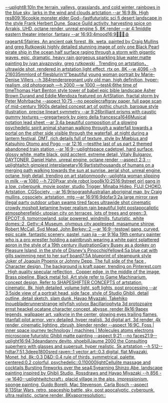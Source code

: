 [--uplight](https://www.ebank.nz/aiartgenerator?category=--uplight)[8:10](https://www.ebank.nz/aiartgenerator?category=8%3A10)[In the terrain, valleys, grasslands, and cold winter, rainbows in the blue sky, larks in the wind and clouds,artctation,--ar 16:9,8k, High res](https://www.ebank.nz/aiartgenerator?category=In%2520the%2520terrain%2C%2520valleys%2C%2520grasslands%2C%2520and%2520cold%2520winter%2C%2520rainbows%2520in%2520the%2520blue%2520sky%2C%2520larks%2520in%2520the%2520wind%2520and%2520clouds%2Cartctation%2C--ar%252016%3A9%2C8k%2C%2520High%2520res)[80](https://www.ebank.nz/aiartgenerator?category=80)[9:16](https://www.ebank.nz/aiartgenerator?category=9%3A16)[cookie monster elder God](https://www.ebank.nz/aiartgenerator?category=cookie%2520monster%2520elder%2520God)[--fast](https://www.ebank.nz/aiartgenerator?category=--fast)[futuristic sci fi desert landscape in the style Frank Herbert Dune, Space Guild activity, harvesting spice on Arrakis, UHD, octane render, unreal engine 5, 8K render —ar 4:1](https://www.ebank.nz/aiartgenerator?category=futuristic%2520sci%2520fi%2520desert%2520landscape%2520in%2520the%2520style%2520Frank%2520Herbert%2520Dune%2C%2520Space%2520Guild%2520activity%2C%2520harvesting%2520spice%2520on%2520Arrakis%2C%2520UHD%2C%2520octane%2520render%2C%2520unreal%2520engine%25205%2C%25208K%2520render%2520%E2%80%94ar%25204%3A1)[middle eastern theater interior, fantasy --ar 16:9](https://www.ebank.nz/aiartgenerator?category=middle%2520eastern%2520theater%2520interior%2C%2520fantasy%2520--ar%252016%3A9)[3:4](https://www.ebank.nz/aiartgenerator?category=3%3A4)[mood](https://www.ebank.nz/aiartgenerator?category=mood)[16:9](https://www.ebank.nz/aiartgenerator?category=16%3A9)[🌴🦠🧠🩸](https://www.ebank.nz/aiartgenerator?category=%F0%9F%8C%B4%F0%9F%A6%A0%F0%9F%A7%A0%F0%9F%A9%B8)[rage](https://www.ebank.nz/aiartgenerator?category=rage)[art](https://www.ebank.nz/aiartgenerator?category=art)[4:5](https://www.ebank.nz/aiartgenerator?category=4%3A5)[fairies, An ancient oak forest, 8k, weta, painted by Craig Mullins and greg Rutkowski ](https://www.ebank.nz/aiartgenerator?category=fairies%2C%2520An%2520ancient%2520oak%2520forest%2C%25208k%2C%2520weta%2C%2520painted%2520by%2520Craig%2520Mullins%2520and%2520greg%2520Rutkowski%2520)[highly detailed stunning image of only one Black Pearl pirate ship in the ocean,half surface raging through a storm with gigantic waves, epic, dramatic, heavy rain,gorgeous sparkling blue water,matte painting by ivan aivazovsky, greg rutkowski , Trending on artstation，ultrawide shot, rendered in artstation,light effect, rtx on, 8K --w 4096 --h 2160](https://www.ebank.nz/aiartgenerator?category=highly%2520detailed%2520stunning%2520image%2520of%2520only%2520one%2520Black%2520Pearl%2520pirate%2520ship%2520in%2520the%2520ocean%2Chalf%2520surface%2520raging%2520through%2520a%2520storm%2520with%2520gigantic%2520waves%2C%2520epic%2C%2520dramatic%2C%2520heavy%2520rain%2Cgorgeous%2520sparkling%2520blue%2520water%2Cmatte%2520painting%2520by%2520ivan%2520aivazovsky%2C%2520greg%2520rutkowski%2520%2C%2520Trending%2520on%2520artstation%EF%BC%8Cultrawide%2520shot%2C%2520rendered%2520in%2520artstation%2Clight%2520effect%2C%2520rtx%2520on%2C%25208K%2520--w%25204096%2520--h%25202160)[35mm](https://www.ebank.nz/aiartgenerator?category=35mm)[lord of flies](https://www.ebank.nz/aiartgenerator?category=lord%2520of%2520flies)[blur](https://www.ebank.nz/aiartgenerator?category=blur)[in't!”](https://www.ebank.nz/aiartgenerator?category=in%27t%21%E2%80%9D)[beautiful young woman portrait by Marie-Denise Villers --h 384](https://www.ebank.nz/aiartgenerator?category=beautiful%2520young%2520woman%2520portrait%2520by%2520Marie-Denise%2520Villers%2520--h%2520384)[render](https://www.ebank.nz/aiartgenerator?category=render)[pregnant ugly old man, high definition, hyper-realism, old photograph —h 2000 —w 1000 —test](https://www.ebank.nz/aiartgenerator?category=pregnant%2520ugly%2520old%2520man%2C%2520high%2520definition%2C%2520hyper-realism%2C%2520old%2520photograph%2520%E2%80%94h%25202000%2520%E2%80%94w%25201000%2520%E2%80%94test)[4:6](https://www.ebank.nz/aiartgenerator?category=4%3A6)[the time of time](https://www.ebank.nz/aiartgenerator?category=the%2520time%2520of%2520time)[Thomas Hart Benton style  tower of babel epic bible landscape Asher Brown Durand and Eddie Mendoza featured on ArtStation, fractal storm by Peter Mohrbache --aspect 10:75 --no people](https://www.ebank.nz/aiartgenerator?category=Thomas%2520Hart%2520Benton%2520style%2520%2520tower%2520of%2520babel%2520epic%2520bible%2520landscape%2520Asher%2520Brown%2520Durand%2520and%2520Eddie%2520Mendoza%2520featured%2520on%2520ArtStation%2C%2520fractal%2520storm%2520by%2520Peter%2520Mohrbache%2520--aspect%252010%3A75%2520--no%2520people)[craft](https://www.ebank.nz/aiartgenerator?category=craft)[gray paper, full page scan of mid-century 1900s detailed concept art of gothic church, baroque style illustration, precise lineart symmetry --ar 9:26](https://www.ebank.nz/aiartgenerator?category=gray%2520paper%2C%2520full%2520page%2520scan%2520of%2520mid-century%25201900s%2520detailed%2520concept%2520art%2520of%2520gothic%2520church%2C%2520baroque%2520style%2520illustration%2C%2520precise%2520lineart%2520symmetry%2520--ar%25209%3A26)[brilliant prisms with caustic gummy textures —greg](https://www.ebank.nz/aiartgenerator?category=brilliant%2520prisms%2520with%2520caustic%2520gummy%2520textures%2520%E2%80%94greg)[artwork by piero della francesca](https://www.ebank.nz/aiartgenerator?category=artwork%2520by%2520piero%2520della%2520francesca)[1646](https://www.ebank.nz/aiartgenerator?category=1646)[Musical notation lead sheet --ar 3:4](https://www.ebank.nz/aiartgenerator?category=Musical%2520notation%2520lead%2520sheet%2520--ar%25203%3A4)[a beautiful composition of a glowing psychedelic spirit animal shaman walking through a waterfall towards a portal on the other side visible through the waterfall, at night during a lantern festival, DMT,  rich details full of texture, style by Mœbius and Katsuhiro Otomo and Pogo —ar 12:16 —test](https://www.ebank.nz/aiartgenerator?category=a%2520beautiful%2520composition%2520of%2520a%2520glowing%2520psychedelic%2520spirit%2520animal%2520shaman%2520walking%2520through%2520a%2520waterfall%2520towards%2520a%2520portal%2520on%2520the%2520other%2520side%2520visible%2520through%2520the%2520waterfall%2C%2520at%2520night%2520during%2520a%2520lantern%2520festival%2C%2520DMT%2C%2520%2520rich%2520details%2520full%2520of%2520texture%2C%2520style%2520by%2520M%C5%93bius%2520and%2520Katsuhiro%2520Otomo%2520and%2520Pogo%2520%E2%80%94ar%252012%3A16%2520%E2%80%94test)[the last of us part 2 themed abandoned train station --ar 16:9](https://www.ebank.nz/aiartgenerator?category=the%2520last%2520of%2520us%2520part%25202%2520themed%2520abandoned%2520train%2520station%2520--ar%252016%3A9)[--uplight](https://www.ebank.nz/aiartgenerator?category=--uplight)[space cadet](https://www.ebank.nz/aiartgenerator?category=space%2520cadet)[owl, hard surface, glossy white, matte black, gold acctent, extreme detail, Vitaly Bulgarov, DAYTONER, Daniel Hahn, unreal engine, octane render --aspect 2:3 --uplight](https://www.ebank.nz/aiartgenerator?category=owl%2C%2520hard%2520surface%2C%2520glossy%2520white%2C%2520matte%2520black%2C%2520gold%2520acctent%2C%2520extreme%2520detail%2C%2520Vitaly%2520Bulgarov%2C%2520DAYTONER%2C%2520Daniel%2520Hahn%2C%2520unreal%2520engine%2C%2520octane%2520render%2520--aspect%25202%3A3%2520--uplight)[aitch gimpiest interplanetary](https://www.ebank.nz/aiartgenerator?category=aitch%2520gimpiest%2520interplanetary)[16:9](https://www.ebank.nz/aiartgenerator?category=16%3A9)[artists](https://www.ebank.nz/aiartgenerator?category=artists)[thousands of humans on a merging path walking towards the sun at sunrise. aerial shot. unreal engine, octane, high detail, trending on art station](https://www.ebank.nz/aiartgenerator?category=thousands%2520of%2520humans%2520on%2520a%2520merging%2520path%2520walking%2520towards%2520the%2520sun%2520at%2520sunrise.%2520aerial%2520shot.%2520unreal%2520engine%2C%2520octane%2C%2520high%2520detail%2C%2520trending%2520on%2520art%2520station)[moody](https://www.ebank.nz/aiartgenerator?category=moody)[--uplight](https://www.ebank.nz/aiartgenerator?category=--uplight)[a woman slipping in milk --w 1080 --h 720](https://www.ebank.nz/aiartgenerator?category=a%2520woman%2520slipping%2520in%2520milk%2520--w%25201080%2520--h%2520720)[Pixar style robot logo](https://www.ebank.nz/aiartgenerator?category=Pixar%2520style%2520robot%2520logo)[8k](https://www.ebank.nz/aiartgenerator?category=8k)[10:25](https://www.ebank.nz/aiartgenerator?category=10%3A25)[16:9](https://www.ebank.nz/aiartgenerator?category=16%3A9)[street girl gang in a low, cyberpunk, movie poster, studio Trigger, Minaba Hideo, FUJI CHOKO, Artstation, CGSociety, --ar 16:9](https://www.ebank.nz/aiartgenerator?category=street%2520girl%2520gang%2520in%2520a%2520low%2C%2520cyberpunk%2C%2520movie%2520poster%2C%2520studio%2520Trigger%2C%2520Minaba%2520Hideo%2C%2520FUJI%2520CHOKO%2C%2520Artstation%2C%2520CGSociety%2C%2520--ar%252016%3A9)[risograph](https://www.ebank.nz/aiartgenerator?category=risograph)[Australian aboriginal map, by Craig mullins, cgsociety, artstation, mtg —ar 16:9](https://www.ebank.nz/aiartgenerator?category=Australian%2520aboriginal%2520map%2C%2520by%2520Craig%2520mullins%2C%2520cgsociety%2C%2520artstation%2C%2520mtg%2520%E2%80%94ar%252016%3A9)[16:9](https://www.ebank.nz/aiartgenerator?category=16%3A9)[dof](https://www.ebank.nz/aiartgenerator?category=dof)[ar3:2](https://www.ebank.nz/aiartgenerator?category=ar3%3A2)[a large mirror rave illegal party outdoor urban swamp tired faces ultrawide shot cinematic crowdy moshpit ketamine hyper realism rain beautiful light postapocaliptic atmosphere](https://www.ebank.nz/aiartgenerator?category=a%2520large%2520mirror%2520rave%2520illegal%2520party%2520outdoor%2520urban%2520swamp%2520tired%2520faces%2520ultrawide%2520shot%2520cinematic%2520crowdy%2520moshpit%2520ketamine%2520hyper%2520realism%2520rain%2520beautiful%2520light%2520postapocaliptic%2520atmosphere)[field](https://www.ebank.nz/aiartgenerator?category=field)[< utopian city on terraces, lots of trees and green::3, EPCOT::6, tomorrowland, solar powered, windmills, futuristic, white domes::2, Getty::4 Museum, olympus city appleseed, masamune shirow, Robert McCall, Syd Mead, John Berkey::2 —ar 16:9](https://www.ebank.nz/aiartgenerator?category=%3C%2520utopian%2520city%2520on%2520terraces%2C%2520lots%2520of%2520trees%2520and%2520green%3A%3A3%2C%2520EPCOT%3A%3A6%2C%2520tomorrowland%2C%2520solar%2520powered%2C%2520windmills%2C%2520futuristic%2C%2520white%2520domes%3A%3A2%2C%2520Getty%3A%3A4%2520Museum%2C%2520olympus%2520city%2520appleseed%2C%2520masamune%2520shirow%2C%2520Robert%2520McCall%2C%2520Syd%2520Mead%2C%2520John%2520Berkey%3A%3A2%2520%E2%80%94ar%252016%3A9)[--test](https://www.ebank.nz/aiartgenerator?category=--test)[owl gang, curved, epic scale, fantastic scenery, pastel, ruan jia --ar 9:16](https://www.ebank.nz/aiartgenerator?category=owl%2520gang%2C%2520curved%2C%2520epic%2520scale%2C%2520fantastic%2520scenery%2C%2520pastel%2C%2520ruan%2520jia%2520--ar%25209%3A16)[a 19th century painter who is a pro wrestler holding a paintbrush wearing a white paint splattered apron in the style of a 19th century illustration](https://www.ebank.nz/aiartgenerator?category=a%252019th%2520century%2520painter%2520who%2520is%2520a%2520pro%2520wrestler%2520holding%2520a%2520paintbrush%2520wearing%2520a%2520white%2520paint%2520splattered%2520apron%2520in%2520the%2520style%2520of%2520a%252019th%2520century%2520illustration)[Gary Busey as a donkey on Pleasure Island, in the style of Disney's Pinocchio](https://www.ebank.nz/aiartgenerator?category=Gary%2520Busey%2520as%2520a%2520donkey%2520on%2520Pleasure%2520Island%2C%2520in%2520the%2520style%2520of%2520Disney%27s%2520Pinocchio)[Yellow](https://www.ebank.nz/aiartgenerator?category=Yellow)[4:5](https://www.ebank.nz/aiartgenerator?category=4%3A5)[a blue cat with gills swimming next to her surf board](https://www.ebank.nz/aiartgenerator?category=a%2520blue%2520cat%2520with%2520gills%2520swimming%2520next%2520to%2520her%2520surf%2520board)[7:5](https://www.ebank.nz/aiartgenerator?category=7%3A5)[A blueprint of steampunk style Joker of Joaquin Phoenix or Johnny Depp,  The full side of the face , Character design, The background is kraft paper,  trending on Pinterest.com  , High quality specular reflection ,  Copper  edge, in the middle of the image, Brass pipeline,  Black metal foil,  Art style refer to Game Machinarium.  concept design, Refer to SHAPESHIFTER CONCEPTS  of artstation, cinematic,  8k, high detailed,  volume light,  soft lights,  post processing    --ar 3:5](https://www.ebank.nz/aiartgenerator?category=A%2520blueprint%2520of%2520steampunk%2520style%2520Joker%2520of%2520Joaquin%2520Phoenix%2520or%2520Johnny%2520Depp%2C%2520%2520The%2520full%2520side%2520of%2520the%2520face%2520%2C%2520Character%2520design%2C%2520The%2520background%2520is%2520kraft%2520paper%2C%2520%2520trending%2520on%2520Pinterest.com%2520%2520%2C%2520High%2520quality%2520specular%2520reflection%2520%2C%2520%2520Copper%2520%2520edge%2C%2520in%2520the%2520middle%2520of%2520the%2520image%2C%2520Brass%2520pipeline%2C%2520%2520Black%2520metal%2520foil%2C%2520%2520Art%2520style%2520refer%2520to%2520Game%2520Machinarium.%2520%2520concept%2520design%2C%2520Refer%2520to%2520SHAPESHIFTER%2520CONCEPTS%2520%2520of%2520artstation%2C%2520cinematic%2C%2520%25208k%2C%2520high%2520detailed%2C%2520%2520volume%2520light%2C%2520%2520soft%2520lights%2C%2520%2520post%2520processing%2520%2520%2520%2520--ar%25203%3A5)[side view of a portrait head, side face, style of Studio Ghibli, detail outline, detail sketch, slam dunk, Hayao Miyazaki, Takehiko Inoue](https://www.ebank.nz/aiartgenerator?category=side%2520view%2520of%2520a%2520portrait%2520head%2C%2520side%2520face%2C%2520style%2520of%2520Studio%2520Ghibli%2C%2520detail%2520outline%2C%2520detail%2520sketch%2C%2520slam%2520dunk%2C%2520Hayao%2520Miyazaki%2C%2520Takehiko%2520Inoue)[bladerunner](https://www.ebank.nz/aiartgenerator?category=bladerunner)[strange jellyfish volvox Bacillariophyta 3d protozoaire ernst heackel ocatane character concept, abysse, render  8k](https://www.ebank.nz/aiartgenerator?category=strange%2520jellyfish%2520volvox%2520Bacillariophyta%25203d%2520protozoaire%2520ernst%2520heackel%2520ocatane%2520character%2520concept%2C%2520abysse%2C%2520render%2520%25208k)[16:9](https://www.ebank.nz/aiartgenerator?category=16%3A9)[apex legends, wallpaper art, valkyrie in the center,  glowing eyes trailing flames, titanfall pilot armor, very detailed, hyper realisti, 3d digital art, 3d render, 4k render, cinematic lighting, zbrush, blender render --aspect 16:9](https://www.ebank.nz/aiartgenerator?category=apex%2520legends%2C%2520wallpaper%2520art%2C%2520valkyrie%2520in%2520the%2520center%2C%2520%2520glowing%2520eyes%2520trailing%2520flames%2C%2520titanfall%2520pilot%2520armor%2C%2520very%2520detailed%2C%2520hyper%2520realisti%2C%25203d%2520digital%2520art%2C%25203d%2520render%2C%25204k%2520render%2C%2520cinematic%2520lighting%2C%2520zbrush%2C%2520blender%2520render%2520--aspect%252016%3A9)[C. Foss | inner space journey  technology | machines | Molecules atoms electrons  microscope futuristic  Ghibli matte painting  --aspect 9:21 --no faces](https://www.ebank.nz/aiartgenerator?category=C.%2520Foss%2520%7C%2520inner%2520space%2520journey%2520%2520technology%2520%7C%2520machines%2520%7C%2520Molecules%2520atoms%2520electrons%2520%2520microscope%2520futuristic%2520%2520Ghibli%2520matte%2520painting%2520%2520--aspect%25209%3A21%2520--no%2520faces)[21:9](https://www.ebank.nz/aiartgenerator?category=21%3A9)[--uplight](https://www.ebank.nz/aiartgenerator?category=--uplight)[16:9](https://www.ebank.nz/aiartgenerator?category=16%3A9)[4:3](https://www.ebank.nz/aiartgenerator?category=4%3A3)[dean](https://www.ebank.nz/aiartgenerator?category=dean)[danny devito, shoebill](https://www.ebank.nz/aiartgenerator?category=danny%2520devito%2C%2520shoebill)[Jaume 2000 the Consulting superhero with glasses and supersuit. hyper realistic, 5k,artstation --h 512](https://www.ebank.nz/aiartgenerator?category=Jaume%25202000%2520the%2520Consulting%2520superhero%2520with%2520glasses%2520and%2520supersuit.%2520hyper%2520realistic%2C%25205k%2Cartstation%2520--h%2520512)[--hd](https://www.ebank.nz/aiartgenerator?category=--hd)[tar](https://www.ebank.nz/aiartgenerator?category=tar)[7:5](https://www.ebank.nz/aiartgenerator?category=7%3A5)[1.3](https://www.ebank.nz/aiartgenerator?category=1.3)[deep](https://www.ebank.nz/aiartgenerator?category=deep)[1800s](https://www.ebank.nz/aiartgenerator?category=1800s)[red raven::1 vector art::0.3 digital, flat Miyazaki, Monet, hd, 8k::0.3 D&D::0.4 rule of thirds, symmetrical, palette, centered:0.2 colorful, psychedelic::0.1](https://www.ebank.nz/aiartgenerator?category=red%2520raven%3A%3A1%2520vector%2520art%3A%3A0.3%2520digital%2C%2520flat%2520Miyazaki%2C%2520Monet%2C%2520hd%2C%25208k%3A%3A0.3%2520D%26D%3A%3A0.4%2520rule%2520of%2520thirds%2C%2520symmetrical%2C%2520palette%2C%2520centered%3A0.2%2520colorful%2C%2520psychedelic%3A%3A0.1)[10000](https://www.ebank.nz/aiartgenerator?category=10000)[light](https://www.ebank.nz/aiartgenerator?category=light)[Cellulite massage and cocktails Bursting fireworks over the sea](https://www.ebank.nz/aiartgenerator?category=Cellulite%2520massage%2520and%2520cocktails%2520Bursting%2520fireworks%2520over%2520the%2520sea)[4:5](https://www.ebank.nz/aiartgenerator?category=4%3A5)[yearning Shinzo Abe, landscape painting inspired by Ghibli Studio, Rossdraws and Hayao Miyazaki --h 856 --w 1640](https://www.ebank.nz/aiartgenerator?category=yearning%2520Shinzo%2520Abe%2C%2520landscape%2520painting%2520inspired%2520by%2520Ghibli%2520Studio%2C%2520Rossdraws%2520and%2520Hayao%2520Miyazaki%2520--h%2520856%2520--w%25201640)[--uplight](https://www.ebank.nz/aiartgenerator?category=--uplight)[witchcraft」](https://www.ebank.nz/aiartgenerator?category=witchcraft%E3%80%8D)[placid village in the alps, impressionism, sponge painting, Guido Borelli, Mac Stevenson, Carla Bosch --aspect 8:13](https://www.ebank.nz/aiartgenerator?category=placid%2520village%2520in%2520the%2520alps%2C%2520impressionism%2C%2520sponge%2520painting%2C%2520Guido%2520Borelli%2C%2520Mac%2520Stevenson%2C%2520Carla%2520Bosch%2520--aspect%25208%3A13)[Star Wars, retro, spaceship battle, sky, post apocalyptic, cyberpunk, ultra realistic, octane render, 8K](https://www.ebank.nz/aiartgenerator?category=Star%2520Wars%2C%2520retro%2C%2520spaceship%2520battle%2C%2520sky%2C%2520post%2520apocalyptic%2C%2520cyberpunk%2C%2520ultra%2520realistic%2C%2520octane%2520render%2C%25208K)[](https://www.ebank.nz/aiartgenerator?category=)[vapor](https://www.ebank.nz/aiartgenerator?category=vapor)[resolution::](https://www.ebank.nz/aiartgenerator?category=resolution%3A%3A)